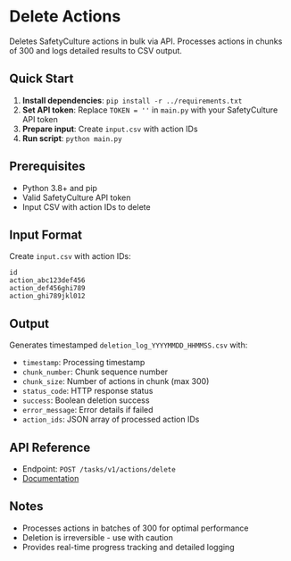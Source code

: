 # Delete Actions

Deletes SafetyCulture actions in bulk via API. Processes actions in chunks of 300 and logs detailed results to CSV output.

## Quick Start

1. **Install dependencies**: `pip install -r ../requirements.txt`
2. **Set API token**: Replace `TOKEN = ''` in `main.py` with your SafetyCulture API token
3. **Prepare input**: Create `input.csv` with action IDs
4. **Run script**: `python main.py`

## Prerequisites

- Python 3.8+ and pip
- Valid SafetyCulture API token
- Input CSV with action IDs to delete

## Input Format

Create `input.csv` with action IDs:
```csv
id
action_abc123def456
action_def456ghi789
action_ghi789jkl012
```

## Output

Generates timestamped `deletion_log_YYYYMMDD_HHMMSS.csv` with:
- `timestamp`: Processing timestamp
- `chunk_number`: Chunk sequence number
- `chunk_size`: Number of actions in chunk (max 300)
- `status_code`: HTTP response status
- `success`: Boolean deletion success
- `error_message`: Error details if failed
- `action_ids`: JSON array of processed action IDs

## API Reference

- Endpoint: `POST /tasks/v1/actions/delete`
- [Documentation](https://developer.safetyculture.com/reference/)

## Notes

- Processes actions in batches of 300 for optimal performance
- Deletion is irreversible - use with caution
- Provides real-time progress tracking and detailed logging
